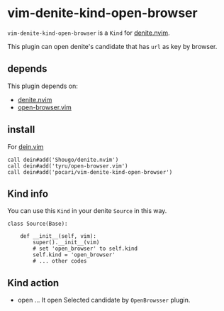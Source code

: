 # vim-denite-kind-open-browser

`vim-denite-kind-open-browser` is a `Kind` for [denite.nvim](https://github.com/Shougo/denite.nvim).

This plugin can open denite's candidate that has `url` as key by browser.

## depends

This plugin depends on:

* [denite.nvim](https://github.com/Shougo/denite.nvim)
* [open-browser.vim](https://github.com/tyru/open-browser)

## install

For [dein.vim](https://github.com/Shougo/dein.vim)

   ```vim
   call dein#add('Shougo/denite.nvim')
   call dein#add('tyru/open-browser.vim')
   call dein#add('pocari/vim-denite-kind-open-browser')
   ```

## Kind info

You can use this `Kind` in your denite `Source` in this way.

```
class Source(Base):

    def __init__(self, vim):
        super().__init__(vim)
        # set 'open_browser' to self.kind
        self.kind = 'open_browser'
        # ... other codes
```

## Kind action

- open ... It open Selected candidate by `OpenBrowsser` plugin.


